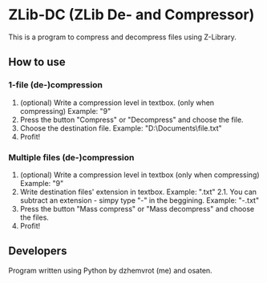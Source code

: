 # ZLib-DC (ZLib De- and Compressor)
This is a program to compress and decompress files using Z-Library.

## How to use
### 1-file (de-)compression
1. (optional) Write a compression level in textbox. (only when compressing)
  Example: "9"
2. Press the button "Compress" or "Decompress" and choose the file.
3. Choose the destination file.
  Example: "D:\Documents\file.txt"
4. Profit!
### Multiple files (de-)compression
1. (optional) Write a compression level in textbox (only when compressing)
  Example: "9"
2. Write destination files' extension in textbox.
  Example: ".txt"
  2.1. You can subtract an extension - simpy type "-" in the beggining. 
    Example: "-.txt"
3. Press the button "Mass compress" or "Mass decompress" and choose the files.
4. Profit!

## Developers
Program written using Python by dzhemvrot (me) and osaten.
